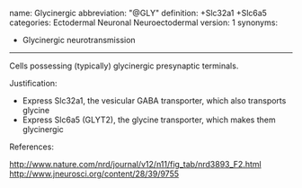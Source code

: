 name: Glycinergic
abbreviation: "@GLY"
definition: +Slc32a1 +Slc6a5
categories: Ectodermal Neuronal Neuroectodermal
version: 1
synonyms:
- Glycinergic neurotransmission
---

Cells possessing (typically) glycinergic presynaptic terminals. 

Justification:

* Express Slc32a1, the vesicular GABA transporter, which also transports glycine
* Express Slc6a5 (GLYT2), the glycine transporter, which makes them glycinergic

References:

http://www.nature.com/nrd/journal/v12/n11/fig_tab/nrd3893_F2.html
http://www.jneurosci.org/content/28/39/9755